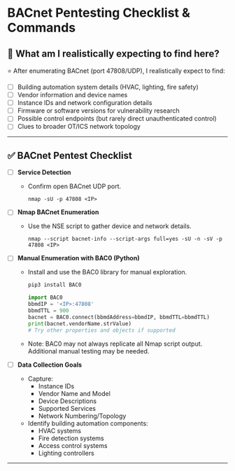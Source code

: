 # BACnet Pentesting Checklist & Commands

## 🎯 What am I realistically expecting to find here?

⭐ After enumerating BACnet (port 47808/UDP), I realistically expect to find:

- [ ] Building automation system details (HVAC, lighting, fire safety)
- [ ] Vendor information and device names
- [ ] Instance IDs and network configuration details
- [ ] Firmware or software versions for vulnerability research
- [ ] Possible control endpoints (but rarely direct unauthenticated control)
- [ ] Clues to broader OT/ICS network topology

---

## ✅ BACnet Pentest Checklist

- [ ] **Service Detection**
  - Confirm open BACnet UDP port.
    ```
    nmap -sU -p 47808 <IP>
    ```

- [ ] **Nmap BACnet Enumeration**
  - Use the NSE script to gather device and network details.
    ```
    nmap --script bacnet-info --script-args full=yes -sU -n -sV -p 47808 <IP>
    ```

- [ ] **Manual Enumeration with BAC0 (Python)**
  - Install and use the BAC0 library for manual exploration.
    ```bash
    pip3 install BAC0
    ```
    ```python
    import BAC0
    bbmdIP = '<IP>:47808'
    bbmdTTL = 900
    bacnet = BAC0.connect(bbmdAddress=bbmdIP, bbmdTTL=bbmdTTL)
    print(bacnet.vendorName.strValue)
    # Try other properties and objects if supported
    ```
  - Note: BAC0 may not always replicate all Nmap script output. Additional manual testing may be needed.

- [ ] **Data Collection Goals**
  - Capture:
    - Instance IDs
    - Vendor Name and Model
    - Device Descriptions
    - Supported Services
    - Network Numbering/Topology
  - Identify building automation components:
    - HVAC systems
    - Fire detection systems
    - Access control systems
    - Lighting controllers

---
